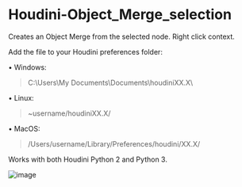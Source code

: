 # Houdini-Object_Merge_selection
Creates an Object Merge from the selected node. Right click context.

Add the file to your Houdini preferences folder:

• Windows:
>C:\Users\My Documents\Documents\houdiniXX.X\

• Linux:
>~username/houdiniXX.X/

• MacOS:
>/Users/username/Library/Preferences/houdini/XX.X/

Works with both Houdini Python 2 and Python 3.

![image](https://user-images.githubusercontent.com/81519814/165655078-c5f99795-55ef-4bcc-bb44-d8d31e4a18af.png)
